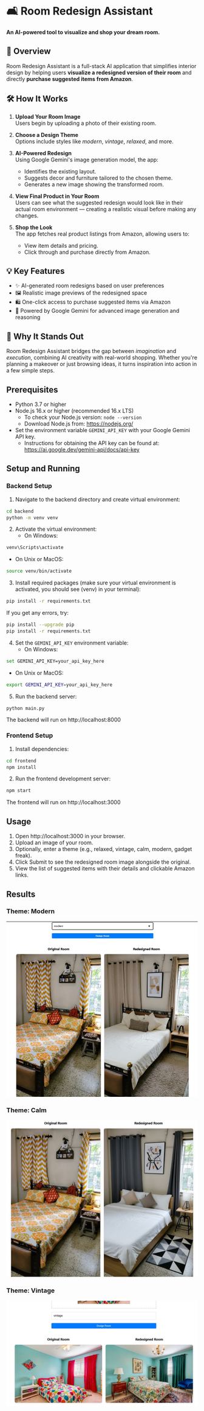 # 🛋️ Room Redesign Assistant  
**An AI-powered tool to visualize and shop your dream room.**

## 🚀 Overview  
Room Redesign Assistant is a full-stack AI application that simplifies interior design by helping users **visualize a redesigned version of their room** and directly **purchase suggested items from Amazon**.

## 🛠️ How It Works  
1. **Upload Your Room Image**  
   Users begin by uploading a photo of their existing room.

2. **Choose a Design Theme**  
   Options include styles like *modern*, *vintage*, *relaxed*, and more.

3. **AI-Powered Redesign**  
   Using Google Gemini's image generation model, the app:
   - Identifies the existing layout.
   - Suggests decor and furniture tailored to the chosen theme.
   - Generates a new image showing the transformed room.

4. **View Final Product in Your Room**  
   Users can see what the suggested redesign would look like in their actual room environment — creating a realistic visual before making any changes.

5. **Shop the Look**  
   The app fetches real product listings from Amazon, allowing users to:
   - View item details and pricing.
   - Click through and purchase directly from Amazon.

## 💡 Key Features  
- ✨ AI-generated room redesigns based on user preferences  
- 🖼️ Realistic image previews of the redesigned space  
- 🛍️ One-click access to purchase suggested items via Amazon  
- 🧠 Powered by Google Gemini for advanced image generation and reasoning

## 🌟 Why It Stands Out  
Room Redesign Assistant bridges the gap between *imagination* and *execution*, combining AI creativity with real-world shopping. Whether you're planning a makeover or just browsing ideas, it turns inspiration into action in a few simple steps.


## Prerequisites

- Python 3.7 or higher
- Node.js 16.x or higher (recommended 16.x LTS)
  - To check your Node.js version: `node --version`
  - Download Node.js from: https://nodejs.org/
- Set the environment variable `GEMINI_API_KEY` with your Google Gemini API key.
  - Instructions for obtaining the API key can be found at: https://ai.google.dev/gemini-api/docs/api-key

## Setup and Running

### Backend Setup

1. Navigate to the backend directory and create virtual environment:
```bash
cd backend
python -m venv venv
```

2. Activate the virtual environment:
   - On Windows:
```bash
venv\Scripts\activate
```
   - On Unix or MacOS:
```bash
source venv/bin/activate
```

3. Install required packages (make sure your virtual environment is activated, you should see (venv) in your terminal):
```bash
pip install -r requirements.txt
```
If you get any errors, try:
```bash
pip install --upgrade pip
pip install -r requirements.txt
```

4. Set the `GEMINI_API_KEY` environment variable:
   - On Windows:
```bash
set GEMINI_API_KEY=your_api_key_here
```
   - On Unix or MacOS:
```bash
export GEMINI_API_KEY=your_api_key_here
```

5. Run the backend server:
```bash
python main.py
```
The backend will run on http://localhost:8000

### Frontend Setup

1. Install dependencies:
```bash
cd frontend
npm install
```

2. Run the frontend development server:
```bash
npm start
```
The frontend will run on http://localhost:3000

## Usage

1. Open http://localhost:3000 in your browser.
2. Upload an image of your room.
3. Optionally, enter a theme (e.g., relaxed, vintage, calm, modern, gadget freak).
4. Click Submit to see the redesigned room image alongside the original.
5. View the list of suggested items with their details and clickable Amazon links.

## Results

### Theme: Modern  
![Theme: Modern](screenshots/modern.jpg)

### Theme: Calm  
![Theme: Calm](screenshots/calm.jpg)

### Theme: Vintage  
![Theme: Vintage](screenshots/vintage.jpg)

